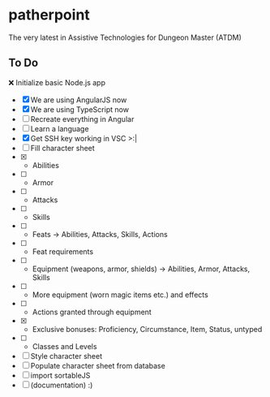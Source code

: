 # patherpoint
The very latest in Assistive Technologies for Dungeon Master (ATDM)

## To Do

:x: Initialize basic Node.js app
- [x] We are using AngularJS now
- [x] We are using TypeScript now
- [ ] Recreate everything in Angular
- [ ] Learn a language
- [x] Get SSH key working in VSC >:|
- [ ] Fill character sheet
- [x] - Abilities
- [ ] - Armor
- [ ] - Attacks
- [ ] - Skills
- [ ] - Feats -> Abilities, Attacks, Skills, Actions
- [ ] - Feat requirements
- [ ] - Equipment (weapons, armor, shields) -> Abilities, Armor, Attacks, Skills
- [ ] - More equipment (worn magic items etc.) and effects
- [ ] - Actions granted through equipment
- [x] - Exclusive bonuses: Proficiency, Circumstance, Item, Status, untyped
- [ ] - Classes and Levels
- [ ] Style character sheet
- [ ] Populate character sheet from database
- [ ] import sortableJS
- [ ] (documentation) :)